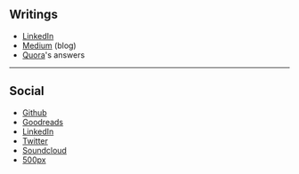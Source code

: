 
## Writings

* [LinkedIn](https://www.linkedin.com/in/adrienmogenet/recent-activity/posts/)
* [Medium](https://medium.com/@adrien.mogenet) (blog)
* [Quora](https://www.quora.com/profile/Adrien-Mogenet/answers)'s answers

___


## Social

* [Github](https://github.com/adrien-mogenet)
* [Goodreads](https://www.goodreads.com/review/list/49747817)
* [LinkedIn](https://www.linkedin.com/in/adrienmogenet)
* [Twitter](https://twitter.com/AdrienMogenet)
* [Soundcloud](https://soundcloud.com/paranormind)
* [500px](https://500px.com/AdrienMogenet)

